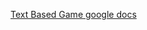 [Text Based Game google docs](https://docs.google.com/document/d/11nkDQAMrT442oJzoJYRnSCL3mHkEVpiG1dgwOmRHg84/edit?usp=sharing)
